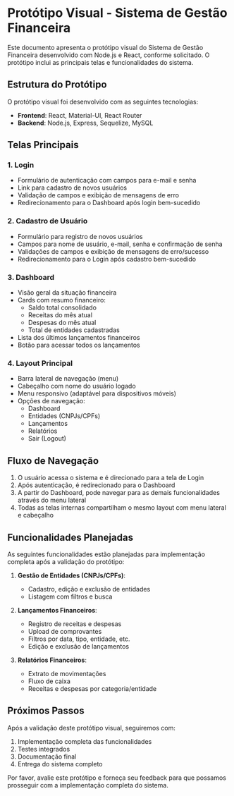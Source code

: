 # Protótipo Visual - Sistema de Gestão Financeira

Este documento apresenta o protótipo visual do Sistema de Gestão Financeira desenvolvido com Node.js e React, conforme solicitado. O protótipo inclui as principais telas e funcionalidades do sistema.

## Estrutura do Protótipo

O protótipo visual foi desenvolvido com as seguintes tecnologias:

- **Frontend**: React, Material-UI, React Router
- **Backend**: Node.js, Express, Sequelize, MySQL

## Telas Principais

### 1. Login
- Formulário de autenticação com campos para e-mail e senha
- Link para cadastro de novos usuários
- Validação de campos e exibição de mensagens de erro
- Redirecionamento para o Dashboard após login bem-sucedido

### 2. Cadastro de Usuário
- Formulário para registro de novos usuários
- Campos para nome de usuário, e-mail, senha e confirmação de senha
- Validações de campos e exibição de mensagens de erro/sucesso
- Redirecionamento para o Login após cadastro bem-sucedido

### 3. Dashboard
- Visão geral da situação financeira
- Cards com resumo financeiro:
  - Saldo total consolidado
  - Receitas do mês atual
  - Despesas do mês atual
  - Total de entidades cadastradas
- Lista dos últimos lançamentos financeiros
- Botão para acessar todos os lançamentos

### 4. Layout Principal
- Barra lateral de navegação (menu)
- Cabeçalho com nome do usuário logado
- Menu responsivo (adaptável para dispositivos móveis)
- Opções de navegação:
  - Dashboard
  - Entidades (CNPJs/CPFs)
  - Lançamentos
  - Relatórios
  - Sair (Logout)

## Fluxo de Navegação

1. O usuário acessa o sistema e é direcionado para a tela de Login
2. Após autenticação, é redirecionado para o Dashboard
3. A partir do Dashboard, pode navegar para as demais funcionalidades através do menu lateral
4. Todas as telas internas compartilham o mesmo layout com menu lateral e cabeçalho

## Funcionalidades Planejadas

As seguintes funcionalidades estão planejadas para implementação completa após a validação do protótipo:

1. **Gestão de Entidades (CNPJs/CPFs)**:
   - Cadastro, edição e exclusão de entidades
   - Listagem com filtros e busca

2. **Lançamentos Financeiros**:
   - Registro de receitas e despesas
   - Upload de comprovantes
   - Filtros por data, tipo, entidade, etc.
   - Edição e exclusão de lançamentos

3. **Relatórios Financeiros**:
   - Extrato de movimentações
   - Fluxo de caixa
   - Receitas e despesas por categoria/entidade

## Próximos Passos

Após a validação deste protótipo visual, seguiremos com:

1. Implementação completa das funcionalidades
2. Testes integrados
3. Documentação final
4. Entrega do sistema completo

Por favor, avalie este protótipo e forneça seu feedback para que possamos prosseguir com a implementação completa do sistema.
